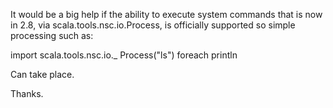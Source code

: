 It would be a big help if the ability to execute system commands that is now in 2.8, via scala.tools.nsc.io.Process, is officially supported so simple processing such as:

import scala.tools.nsc.io._
Process("ls") foreach println

Can take place.

Thanks.
